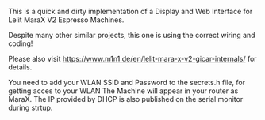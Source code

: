 This is a quick and dirty implementation of a Display and Web Interface for Lelit MaraX V2 Espresso Machines.

Despite many other similar projects, this one is using the correct wiring and coding! 

Please also visit https://www.m1n1.de/en/lelit-mara-x-v2-gicar-internals/ for details.

You need to add your WLAN SSID and Password to the secrets.h file, for getting acces to your WLAN
The Machine will appear in your router as MaraX. The IP provided by DHCP is also published on the serial monitor during strtup.
